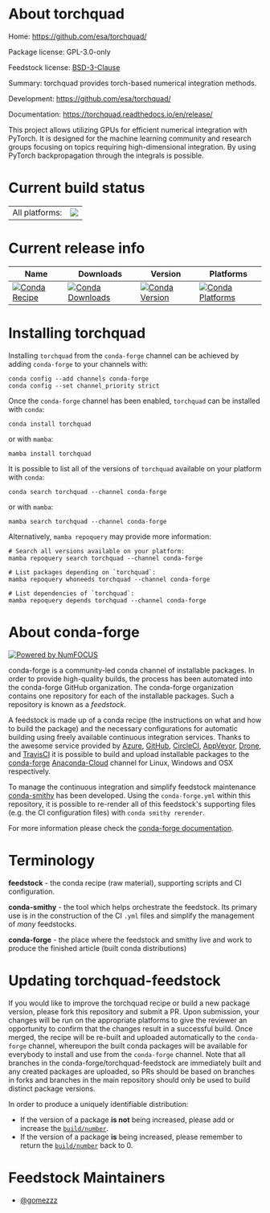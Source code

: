 About torchquad
===============

Home: https://github.com/esa/torchquad/

Package license: GPL-3.0-only

Feedstock license: [BSD-3-Clause](https://github.com/conda-forge/torchquad-feedstock/blob/main/LICENSE.txt)

Summary: torchquad provides torch-based numerical integration methods.

Development: https://github.com/esa/torchquad/

Documentation: https://torchquad.readthedocs.io/en/release/

This project allows utilizing GPUs for efficient numerical
integration with PyTorch. It  is designed for the machine learning
community and research groups focusing on topics requiring high-dimensional
integration. By using PyTorch backpropagation through the integrals is possible.


Current build status
====================


<table><tr><td>All platforms:</td>
    <td>
      <a href="https://dev.azure.com/conda-forge/feedstock-builds/_build/latest?definitionId=13037&branchName=main">
        <img src="https://dev.azure.com/conda-forge/feedstock-builds/_apis/build/status/torchquad-feedstock?branchName=main">
      </a>
    </td>
  </tr>
</table>

Current release info
====================

| Name | Downloads | Version | Platforms |
| --- | --- | --- | --- |
| [![Conda Recipe](https://img.shields.io/badge/recipe-torchquad-green.svg)](https://anaconda.org/conda-forge/torchquad) | [![Conda Downloads](https://img.shields.io/conda/dn/conda-forge/torchquad.svg)](https://anaconda.org/conda-forge/torchquad) | [![Conda Version](https://img.shields.io/conda/vn/conda-forge/torchquad.svg)](https://anaconda.org/conda-forge/torchquad) | [![Conda Platforms](https://img.shields.io/conda/pn/conda-forge/torchquad.svg)](https://anaconda.org/conda-forge/torchquad) |

Installing torchquad
====================

Installing `torchquad` from the `conda-forge` channel can be achieved by adding `conda-forge` to your channels with:

```
conda config --add channels conda-forge
conda config --set channel_priority strict
```

Once the `conda-forge` channel has been enabled, `torchquad` can be installed with `conda`:

```
conda install torchquad
```

or with `mamba`:

```
mamba install torchquad
```

It is possible to list all of the versions of `torchquad` available on your platform with `conda`:

```
conda search torchquad --channel conda-forge
```

or with `mamba`:

```
mamba search torchquad --channel conda-forge
```

Alternatively, `mamba repoquery` may provide more information:

```
# Search all versions available on your platform:
mamba repoquery search torchquad --channel conda-forge

# List packages depending on `torchquad`:
mamba repoquery whoneeds torchquad --channel conda-forge

# List dependencies of `torchquad`:
mamba repoquery depends torchquad --channel conda-forge
```


About conda-forge
=================

[![Powered by
NumFOCUS](https://img.shields.io/badge/powered%20by-NumFOCUS-orange.svg?style=flat&colorA=E1523D&colorB=007D8A)](https://numfocus.org)

conda-forge is a community-led conda channel of installable packages.
In order to provide high-quality builds, the process has been automated into the
conda-forge GitHub organization. The conda-forge organization contains one repository
for each of the installable packages. Such a repository is known as a *feedstock*.

A feedstock is made up of a conda recipe (the instructions on what and how to build
the package) and the necessary configurations for automatic building using freely
available continuous integration services. Thanks to the awesome service provided by
[Azure](https://azure.microsoft.com/en-us/services/devops/), [GitHub](https://github.com/),
[CircleCI](https://circleci.com/), [AppVeyor](https://www.appveyor.com/),
[Drone](https://cloud.drone.io/welcome), and [TravisCI](https://travis-ci.com/)
it is possible to build and upload installable packages to the
[conda-forge](https://anaconda.org/conda-forge) [Anaconda-Cloud](https://anaconda.org/)
channel for Linux, Windows and OSX respectively.

To manage the continuous integration and simplify feedstock maintenance
[conda-smithy](https://github.com/conda-forge/conda-smithy) has been developed.
Using the ``conda-forge.yml`` within this repository, it is possible to re-render all of
this feedstock's supporting files (e.g. the CI configuration files) with ``conda smithy rerender``.

For more information please check the [conda-forge documentation](https://conda-forge.org/docs/).

Terminology
===========

**feedstock** - the conda recipe (raw material), supporting scripts and CI configuration.

**conda-smithy** - the tool which helps orchestrate the feedstock.
                   Its primary use is in the construction of the CI ``.yml`` files
                   and simplify the management of *many* feedstocks.

**conda-forge** - the place where the feedstock and smithy live and work to
                  produce the finished article (built conda distributions)


Updating torchquad-feedstock
============================

If you would like to improve the torchquad recipe or build a new
package version, please fork this repository and submit a PR. Upon submission,
your changes will be run on the appropriate platforms to give the reviewer an
opportunity to confirm that the changes result in a successful build. Once
merged, the recipe will be re-built and uploaded automatically to the
`conda-forge` channel, whereupon the built conda packages will be available for
everybody to install and use from the `conda-forge` channel.
Note that all branches in the conda-forge/torchquad-feedstock are
immediately built and any created packages are uploaded, so PRs should be based
on branches in forks and branches in the main repository should only be used to
build distinct package versions.

In order to produce a uniquely identifiable distribution:
 * If the version of a package **is not** being increased, please add or increase
   the [``build/number``](https://docs.conda.io/projects/conda-build/en/latest/resources/define-metadata.html#build-number-and-string).
 * If the version of a package **is** being increased, please remember to return
   the [``build/number``](https://docs.conda.io/projects/conda-build/en/latest/resources/define-metadata.html#build-number-and-string)
   back to 0.

Feedstock Maintainers
=====================

* [@gomezzz](https://github.com/gomezzz/)


